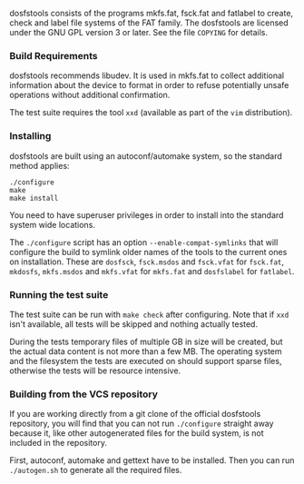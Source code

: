 dosfstools consists of the programs mkfs.fat, fsck.fat and fatlabel to create,
check and label file systems of the FAT family.  The dosfstools are licensed
under the GNU GPL version 3 or later. See the file `COPYING` for details.


### Build Requirements

dosfstools recommends libudev. It is used in mkfs.fat to collect additional
information about the device to format in order to refuse potentially unsafe
operations without additional confirmation.

The test suite requires the tool `xxd` (available as part of the `vim`
distribution).


### Installing

dosfstools are built using an autoconf/automake system, so the standard method
applies:

```
./configure
make
make install
```

You need to have superuser privileges in order to install into the standard
system wide locations.

The `./configure` script has an option `--enable-compat-symlinks` that will
configure the build to symlink older names of the tools to the current ones on
installation. These are `dosfsck`, `fsck.msdos` and `fsck.vfat` for `fsck.fat`,
`mkdosfs`, `mkfs.msdos` and `mkfs.vfat` for `mkfs.fat` and `dosfslabel` for
`fatlabel`.


### Running the test suite

The test suite can be run with `make check` after configuring. Note that if
`xxd` isn't available, all tests will be skipped and nothing actually tested.

During the tests temporary files of multiple GB in size will be created, but the
actual data content is not more than a few MB. The operating system and the
filesystem the tests are executed on should support sparse files, otherwise the
tests will be resource intensive.


### Building from the VCS repository

If you are working directly from a git clone of the official dosfstools
repository, you will find that you can not run `./configure` straight away
because it, like other autogenerated files for the build system, is not included
in the repository.

First, autoconf, automake and gettext have to be installed.  Then you can run
`./autogen.sh` to generate all the required files.

